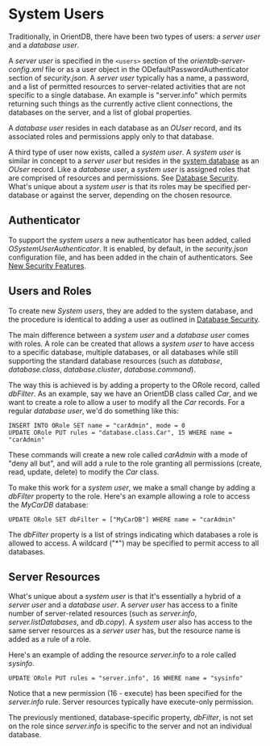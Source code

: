 # System Users #

Traditionally, in OrientDB, there have been two types of users: a *server user* and a *database user*.

A *server user* is specified in the `<users>` section of the *orientdb-server-config.xml* file or as a user object in the ODefaultPasswordAuthenticator section of *security.json*.  A *server user* typically has a name, a password, and a list of permitted resources to server-related activities that are not specific to a single database.  An example is "server.info" which permits returning such things as the currently active client connections, the databases on the server, and a list of global properties.  

A *database user* resides in each database as an *OUser* record, and its associated roles and permissions apply only to that database.

A third type of user now exists, called a *system user*.  A *system user* is similar in concept to a *server user* but resides in the [system database](internals/System-Database.md) as an *OUser* record.  Like a *database user*, a *system user* is assigned roles that are comprised of resources and permissions.  See [Database Security](http://orientdb.com/docs/last/Database-Security.html).  What's unique about a *system user* is that its roles may be specified per-database or against the server, depending on the chosen resource. 

## Authenticator
To support the *system users* a new authenticator has been added, called *OSystemUserAuthenticator*.  It is enabled, by default, in the *security.json* configuration file, and has been added in the chain of authenticators.  See [New Security Features](security/Security-OrientDB-New-Security-Features.md).

## Users and Roles
To create new *System users*, they are added to the system database, and the procedure is identical to adding a user as outlined in [Database Security](http://orientdb.com/docs/last/Database-Security.html).

The main difference between a *system user* and a *database user* comes with roles.  A role can be created that allows a *system user* to have access to a specific database, multiple databases, or all databases while still supporting the standard database resources (such as *database*, *database.class*, *database.cluster*, *database.command*).

The way this is achieved is by adding a property to the ORole record, called *dbFilter*.  As an example, say we have an OrientDB class called *Car*, and we want to create a role to allow a user to modify all the *Car* records.  For a regular *database user*, we'd do something like this:
```
INSERT INTO ORole SET name = "carAdmin", mode = 0
UPDATE ORole PUT rules = "database.class.Car", 15 WHERE name = "carAdmin"
```

These commands will create a new role called *carAdmin* with a mode of "deny all but", and will add a rule to the role granting all permissions (create, read, update, delete) to modify the *Car* class.

To make this work for a *system user*, we make a small change by adding a *dbFilter* property to the role.  Here's an example allowing a role to access the *MyCarDB* database:
```
UPDATE ORole SET dbFilter = ["MyCarDB"] WHERE name = "carAdmin"
```

The *dbFilter* property is a list of strings indicating which databases a role is allowed to access.  A wildcard ("*") may be specified to permit access to all databases.

## Server Resources
What's unique about a *system user* is that it's essentially a hybrid of a *server user* and a *database user*.  A *server user* has access to a finite number of server-related resources (such as *server.info*, *server.listDatabases*, and *db.copy*).  A *system user* also has access to the same server resources as a *server user* has, but the resource name is added as a rule of a role.

Here's an example of adding the resource *server.info* to a role called *sysinfo*. 
```
UPDATE ORole PUT rules = "server.info", 16 WHERE name = "sysinfo"
```

Notice that a new permission (16 - execute) has been specified for the *server.info* rule.  Server resources typically have execute-only permission.

The previously mentioned, database-specific property, *dbFilter*, is not set on the role since *server.info* is specific to the server and not an individual database.
